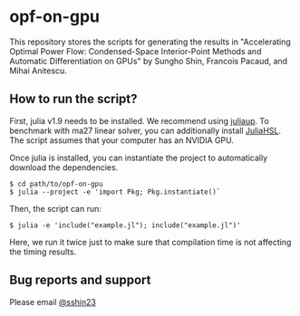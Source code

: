 # opf-on-gpu
This repository stores the scripts for generating the results in "Accelerating Optimal Power Flow: Condensed-Space Interior-Point Methods and Automatic Differentiation on GPUs" by Sungho Shin, Francois Pacaud, and Mihai Anitescu.

## How to run the script?
First, julia v1.9 needs to be installed. We recommend using [juliaup](https://github.com/JuliaLang/juliaup). To benchmark with ma27 linear solver, you can additionally install [JuliaHSL](https://www.hsl.rl.ac.uk/hsl2023/index.html). The script assumes that your computer has an NVIDIA GPU.

Once julia is installed, you can instantiate the project to automatically download the dependencies.
```
$ cd path/to/opf-on-gpu
$ julia --project -e 'import Pkg; Pkg.instantiate()`
```
Then, the script can run:
```
$ julia -e 'include("example.jl"); include("example.jl")' 
```
Here, we run it twice just to make sure that compilation time is not affecting the timing results.

## Bug reports and support
Please email [@sshin23](https://github.com/sshin23)
